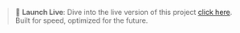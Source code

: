 > 🚀 **Launch Live**: Dive into the live version of this project [click here](https://chaitanya-2305.github.io/Twitter_Login_Page/).
>  Built for speed, optimized for the future.
